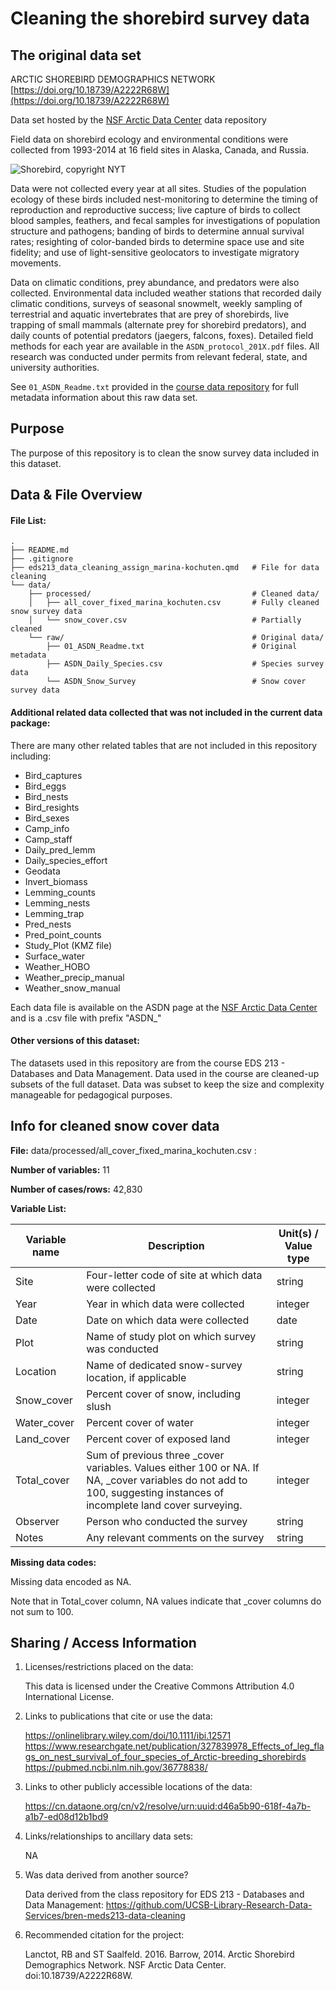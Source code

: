 # Cleaning the shorebird survey data

## The original data set

ARCTIC SHOREBIRD DEMOGRAPHICS NETWORK [https://doi.org/10.18739/A2222R68W](https://doi.org/10.18739/A2222R68W)

Data set hosted by the [NSF Arctic Data Center](https://arcticdata.io) data repository 

Field data on shorebird ecology and environmental conditions were collected from 1993-2014 at 16 field sites in Alaska, Canada, and Russia.

![Shorebird, copyright NYT](https://static01.nyt.com/images/2017/09/10/nyregion/10NATURE1/10NATURE1-superJumbo.jpg?quality=75&auto=webp)

Data were not collected every year at all sites. Studies of the population ecology of these birds included nest-monitoring to determine the timing of reproduction and reproductive success; live capture of birds to collect blood samples, feathers, and fecal samples for investigations of population structure and pathogens; banding of birds to determine annual survival rates; resighting of color-banded birds to determine space use and site fidelity; and use of light-sensitive geolocators to investigate migratory movements. 

Data on climatic conditions, prey abundance, and predators were also collected. Environmental data included weather stations that recorded daily climatic conditions, surveys of seasonal snowmelt, weekly sampling of terrestrial and aquatic invertebrates that are prey of shorebirds, live trapping of small mammals (alternate prey for shorebird predators), and daily counts of potential predators (jaegers, falcons, foxes). Detailed field methods for each year are available in the `ASDN_protocol_201X.pdf` files. All research was conducted under permits from relevant federal, state, and university authorities.

See `01_ASDN_Readme.txt` provided in the [course data repository](https://github.com/UCSB-Library-Research-Data-Services/bren-meds213-spring-2024-class-data) for full metadata information about this raw data set.

## Purpose

The purpose of this repository is to clean the snow survey data included in this dataset. 

## Data & File Overview

#### File List:

```
.
├── README.md
├── .gitignore
├── eds213_data_cleaning_assign_marina-kochuten.qmd   # File for data cleaning
└── data/
    ├── processed/                                    # Cleaned data/
    │   ├── all_cover_fixed_marina_kochuten.csv       # Fully cleaned snow survey data
    │   └── snow_cover.csv                            # Partially cleaned
    └── raw/                                          # Original data/
        ├── 01_ASDN_Readme.txt                        # Original metadata
        ├── ASDN_Daily_Species.csv                    # Species survey data
        └── ASDN_Snow_Survey                          # Snow cover survey data
```


#### Additional related data collected that was not included in the current data package:

There are many other related tables that are not included in this repository including:

- Bird_captures
- Bird_eggs
- Bird_nests
- Bird_resights
- Bird_sexes
- Camp_info
- Camp_staff
- Daily_pred_lemm
- Daily_species_effort
- Geodata
- Invert_biomass
- Lemming_counts
- Lemming_nests
- Lemming_trap
- Pred_nests
- Pred_point_counts
- Study_Plot	(KMZ file)
- Surface_water
- Weather_HOBO
- Weather_precip_manual
- Weather_snow_manual

Each data file is available on the ASDN page at the [NSF Arctic Data Center](https://arcticdata.io) and is a .csv file with prefix "ASDN_"

#### Other versions of this dataset:

The datasets used in this repository are from the course EDS 213 - Databases and Data Management. Data used in the course are cleaned-up subsets of the full dataset. Data was subset to keep the size and complexity manageable for pedagogical purposes.


## Info for cleaned snow cover data

**File:** data/processed/all_cover_fixed_marina_kochuten.csv : 

**Number of variables:** 11

**Number of cases/rows:** 42,830

**Variable List:**

| Variable name | Description                                                                                                                                                           | Unit(s) / Value type |
|---------------|-----------------------------------------------------------------------------------------------------------------------------------------------------------------------|----------------------|
| Site          | Four-letter code of site at which data were collected                                                                                                                 | string               |
| Year          | Year in which data were collected                                                                                                                                     | integer              |
| Date          | Date on which data were collected                                                                                                                                     | date                 |
| Plot          | Name of study plot on which survey was conducted                                                                                                                      | string               |
| Location      | Name of dedicated snow-survey location, if applicable                                                                                                                 | string               |
| Snow_cover    | Percent cover of snow, including slush                                                                                                                                | integer              |
| Water_cover   | Percent cover of water                                                                                                                                                | integer              |
| Land_cover    | Percent cover of exposed land                                                                                                                                         | integer              |
| Total_cover   | Sum of previous three _cover variables. Values either 100 or NA.  If NA, _cover variables do not add to 100, suggesting instances of incomplete land cover surveying. | integer              |
| Observer      | Person who conducted the survey                                                                                                                                       | string               |
| Notes         | Any relevant comments on the survey                                                                                                                                   | string               |

**Missing data codes:**
   
Missing data encoded as NA.

Note that in Total_cover column, NA values indicate that _cover columns do not sum to 100. 


## Sharing / Access Information

1. Licenses/restrictions placed on the data:
   
   This data is licensed under the Creative Commons Attribution 4.0 International License.

3. Links to publications that cite or use the data:

   https://onlinelibrary.wiley.com/doi/10.1111/ibi.12571
   https://www.researchgate.net/publication/327839978_Effects_of_leg_flags_on_nest_survival_of_four_species_of_Arctic-breeding_shorebirds
   https://pubmed.ncbi.nlm.nih.gov/36778838/

5. Links to other publicly accessible locations of the data:

   https://cn.dataone.org/cn/v2/resolve/urn:uuid:d46a5b90-618f-4a7b-a1b7-ed08d12b1bd9 

7. Links/relationships to ancillary data sets:

   NA

9. Was data derived from another source?

    Data derived from the class repository for EDS 213 - Databases and Data Management: https://github.com/UCSB-Library-Research-Data-Services/bren-meds213-data-cleaning 

11. Recommended citation for the project:

    Lanctot, RB and ST Saalfeld. 2016. Barrow, 2014. Arctic Shorebird Demographics Network. NSF Arctic Data Center. doi:10.18739/A2222R68W.
